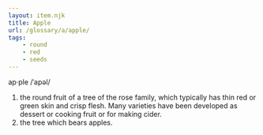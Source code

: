 ```yaml
---
layout: item.njk
title: Apple
url: /glossary/a/apple/
tags:
    - round
    - red
    - seeds
---
```


ap·ple
/ˈapəl/

1. the round fruit of a tree of the rose family, which typically has thin red or green skin and crisp flesh. Many varieties have been developed as dessert or cooking fruit or for making cider.
2. the tree which bears apples.
